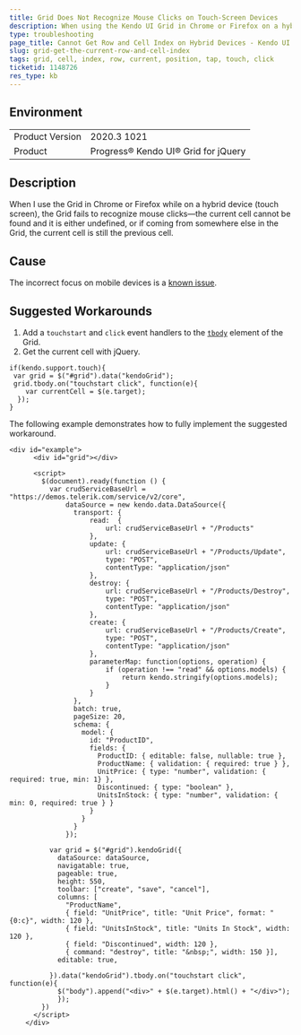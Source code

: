 ```yaml
---
title: Grid Does Not Recognize Mouse Clicks on Touch-Screen Devices
description: When using the Kendo UI Grid in Chrome or Firefox on a hybrid device (touch screen), the Grid fails to recognize the mouse clicks.
type: troubleshooting
page_title: Cannot Get Row and Cell Index on Hybrid Devices - Kendo UI for jQuery Data Grid
slug: grid-get-the-current-row-and-cell-index
tags: grid, cell, index, row, current, position, tap, touch, click
ticketid: 1148726
res_type: kb
---
```


## Environment

<table>
	<tr>
		<td>Product Version</td>
		<td>2020.3 1021</td>
	</tr>
	<tr>
		<td>Product</td>
		<td>Progress® Kendo UI® Grid for jQuery</td>
	</tr>
</table>

## Description

When I use the Grid in Chrome or Firefox while on a hybrid device (touch screen), the Grid fails to recognize mouse clicks&mdash;the current cell cannot be found and it is either undefined, or if coming from somewhere else in the Grid, the current cell is still the previous cell.

## Cause

The incorrect focus on mobile devices is a [known issue](https://github.com/telerik/kendo-ui-core/issues/3631).

## Suggested Workarounds

1. Add a `touchstart` and `click` event handlers to the [`tbody`](/api/javascript/ui/grid/fields/tbody) element of the Grid.
1. Get the current cell with jQuery.

```
if(kendo.support.touch){
 var grid = $("#grid").data("kendoGrid");
 grid.tbody.on("touchstart click", function(e){
    var currentCell = $(e.target);
  });  
}
```

The following example demonstrates how to fully implement the suggested workaround.

```dojo
<div id="example">
      <div id="grid"></div>

      <script>
        $(document).ready(function () {
          var crudServiceBaseUrl = "https://demos.telerik.com/service/v2/core",
              dataSource = new kendo.data.DataSource({
                transport: {
                    read:  {
                        url: crudServiceBaseUrl + "/Products"
                    },
                    update: {
                        url: crudServiceBaseUrl + "/Products/Update",
                        type: "POST",
                		contentType: "application/json"
                    },
                    destroy: {
                        url: crudServiceBaseUrl + "/Products/Destroy",
                        type: "POST",
                		contentType: "application/json"
                    },
                    create: {
                        url: crudServiceBaseUrl + "/Products/Create",
                        type: "POST",
                		contentType: "application/json"
                    },
                    parameterMap: function(options, operation) {
                        if (operation !== "read" && options.models) {
                            return kendo.stringify(options.models);
                        }
                    }
                },
                batch: true,
                pageSize: 20,
                schema: {
                  model: {
                    id: "ProductID",
                    fields: {
                      ProductID: { editable: false, nullable: true },
                      ProductName: { validation: { required: true } },
                      UnitPrice: { type: "number", validation: { required: true, min: 1} },
                      Discontinued: { type: "boolean" },
                      UnitsInStock: { type: "number", validation: { min: 0, required: true } }
                    }
                  }
                }
              });

          var grid = $("#grid").kendoGrid({
            dataSource: dataSource,
            navigatable: true,
            pageable: true,
            height: 550,
            toolbar: ["create", "save", "cancel"],
            columns: [
              "ProductName",
              { field: "UnitPrice", title: "Unit Price", format: "{0:c}", width: 120 },
              { field: "UnitsInStock", title: "Units In Stock", width: 120 },
              { field: "Discontinued", width: 120 },
              { command: "destroy", title: "&nbsp;", width: 150 }],
            editable: true,

          }).data("kendoGrid").tbody.on("touchstart click", function(e){
            $("body").append("<div>" + $(e.target).html() + "</div>");
        	});
        })
      </script>
    </div>
```
